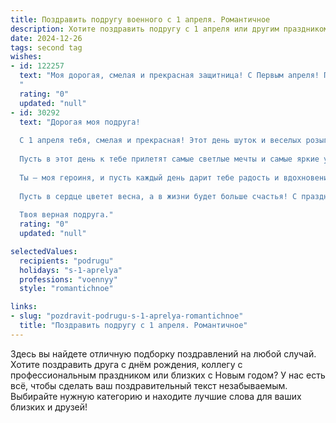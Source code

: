 ```yaml
---
title: Поздравить подругу военного с 1 апреля. Романтичное
description: Хотите поздравить подругу с 1 апреля или другим праздником? Наш ИИ создаст незабываемое поздравление, а вы обязательно выделитесь среди других.  
date: 2024-12-26
tags: second tag
wishes:
- id: 122257
  text: "Моя дорогая, смелая и прекрасная защитница! С Первым апреля! Пусть этот день, полный шуток и неожиданностей, принесет тебе лишь радость и улыбки, а  твоя жизнь будет такой же яркой и непредсказуемой, как и ты сама.  Знай, что моя любовь к тебе –  это не шутка, а самая настоящая, крепкая и вечная крепость,  надежная, как ты на посту.  Целую тебя крепко-крепко!
  "
  rating: "0"
  updated: "null"
- id: 30292
  text: "Дорогая моя подруга!
  
  С 1 апреля тебя, смелая и прекрасная! Этот день шуток и веселых розыгрышей напоминает мне о том, как ты умеешь брать жизнь с юмором, даже когда на службе все серьезно. В твоем сердце таится настоящая сила, и я горжусь тем, что у меня есть такая подруга, как ты.
  
  Пусть в этот день к тебе прилетят самые светлые мечты и самые яркие улыбки! Желаю, чтобы в жизни было как можно больше счастья и романтики, чтобы каждый момент напоминал о весне и любви.
  
  Ты — моя героиня, и пусть каждый день дарит тебе радость и вдохновение. Люблю тебя и надеюсь, что наше дружеское тепло всегда будет согревать нас, как крепкая связь, которая никогда не подведет.
  
  Пусть в сердце цветет весна, а в жизни будет больше счастья! С праздником, моя дорогая!
  
  Твоя верная подруга."
  rating: "0"
  updated: "null"

selectedValues:
  recipients: "podrugu"
  holidays: "s-1-aprelya"
  professions: "voennyy"
  style: "romantichnoe"

links:
- slug: "pozdravit-podrugu-s-1-aprelya-romantichnoe"
  title: "Поздравить подругу с 1 апреля. Романтичное"
---
```


Здесь вы найдете отличную подборку поздравлений на любой случай.
Хотите поздравить друга с днём рождения, коллегу с профессиональным праздником или близких с Новым годом? У нас есть всё, чтобы сделать ваш поздравительный текст незабываемым. Выбирайте нужную категорию и находите лучшие слова для ваших близких и друзей!
